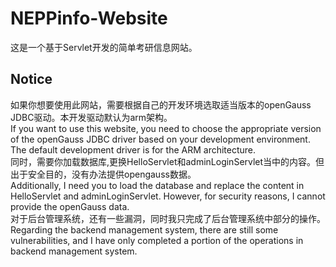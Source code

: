 # NEPPinfo-Website
这是一个基于Servlet开发的简单考研信息网站。

## Notice
如果你想要使用此网站，需要根据自己的开发环境选取适当版本的openGauss JDBC驱动。本开发驱动默认为arm架构。<br>
If you want to use this website, you need to choose the appropriate version of the openGauss JDBC driver based on your development environment. The default development driver is for the ARM architecture.<br>
同时，需要你加载数据库,更换HelloServlet和adminLoginServlet当中的内容。但出于安全目的，没有办法提供opengauss数据。<br>
Additionally, I need you to load the database and replace the content in HelloServlet and adminLoginServlet. However, for security reasons, I cannot provide the openGauss data.<br>
对于后台管理系统，还有一些漏洞，同时我只完成了后台管理系统中部分的操作。<br>
Regarding the backend management system, there are still some vulnerabilities, and I have only completed a portion of the operations in backend management system.
